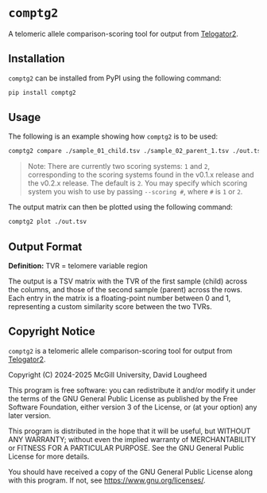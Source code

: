 # `comptg2`

A telomeric allele comparison-scoring tool for output from [Telogator2](https://github.com/zstephens/telogator2).


## Installation

`comptg2` can be installed from PyPI using the following command:

```bash
pip install comptg2
```


## Usage

The following is an example showing how `comptg2` is to be used:

```bash
comptg2 compare ./sample_01_child.tsv ./sample_02_parent_1.tsv ./out.tsv
```

> Note: There are currently two scoring systems: `1` and `2`, corresponding 
> to the scoring systems found in the v0.1.x release and the v0.2.x release.
> The default is `2`. You may specify which scoring system you wish to use
> by passing `--scoring #`, where `#` is `1` or `2`.

The output matrix can then be plotted using the following command:

```bash
comptg2 plot ./out.tsv
```


## Output Format

**Definition:** TVR = telomere variable region

The output is a TSV matrix with the TVR of the first sample (child) across the 
columns, and those of the second sample (parent) across the rows. Each entry in
the matrix is a floating-point number between 0 and 1, representing a custom 
similarity score between the two TVRs.


## Copyright Notice

`comptg2` is a telomeric allele comparison-scoring tool for output from 
[Telogator2](https://github.com/zstephens/telogator2).

Copyright (C) 2024-2025  McGill University, David Lougheed

This program is free software: you can redistribute it and/or modify
it under the terms of the GNU General Public License as published by
the Free Software Foundation, either version 3 of the License, or
(at your option) any later version.

This program is distributed in the hope that it will be useful,
but WITHOUT ANY WARRANTY; without even the implied warranty of
MERCHANTABILITY or FITNESS FOR A PARTICULAR PURPOSE.  See the
GNU General Public License for more details.

You should have received a copy of the GNU General Public License
along with this program.  If not, see <https://www.gnu.org/licenses/>.
